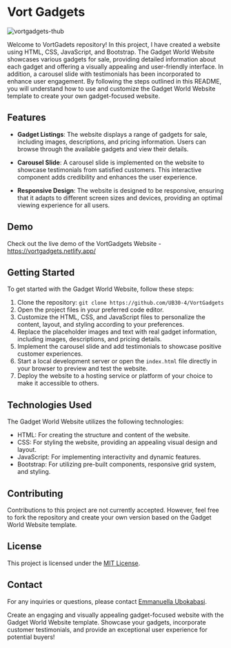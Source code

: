 # Vort Gadgets
![vortgadgets-thub](https://github.com/UB30-4/VortGadgets/assets/101749091/a96ca501-0e91-4770-8d42-49ecbb2ce576)


Welcome to VortGadets repository! In this project, I have created a website using HTML, CSS, JavaScript, and Bootstrap. The Gadget World Website showcases various gadgets for sale, providing detailed information about each gadget and offering a visually appealing and user-friendly interface. In addition, a carousel slide with testimonials has been incorporated to enhance user engagement. By following the steps outlined in this README, you will understand how to use and customize the Gadget World Website template to create your own gadget-focused website.

## Features

- **Gadget Listings**: The website displays a range of gadgets for sale, including images, descriptions, and pricing information. Users can browse through the available gadgets and view their details.

- **Carousel Slide**: A carousel slide is implemented on the website to showcase testimonials from satisfied customers. This interactive component adds credibility and enhances the user experience.

- **Responsive Design**: The website is designed to be responsive, ensuring that it adapts to different screen sizes and devices, providing an optimal viewing experience for all users.

## Demo

Check out the live demo of the VortGadgets Website - https://vortgadgets.netlify.app/

## Getting Started

To get started with the Gadget World Website, follow these steps:

1. Clone the repository: `git clone https://github.com/UB30-4/VortGadgets`
2. Open the project files in your preferred code editor.
3. Customize the HTML, CSS, and JavaScript files to personalize the content, layout, and styling according to your preferences.
4. Replace the placeholder images and text with real gadget information, including images, descriptions, and pricing details.
5. Implement the carousel slide and add testimonials to showcase positive customer experiences.
6. Start a local development server or open the `index.html` file directly in your browser to preview and test the website.
7. Deploy the website to a hosting service or platform of your choice to make it accessible to others.

## Technologies Used

The Gadget World Website utilizes the following technologies:

- HTML: For creating the structure and content of the website.
- CSS: For styling the website, providing an appealing visual design and layout.
- JavaScript: For implementing interactivity and dynamic features.
- Bootstrap: For utilizing pre-built components, responsive grid system, and styling.

## Contributing

Contributions to this project are not currently accepted. However, feel free to fork the repository and create your own version based on the Gadget World Website template.

## License

This project is licensed under the [MIT License](link-to-license.md).

## Contact

For any inquiries or questions, please contact [Emmanuella Ubokabasi](mailto:ub30codes@gmail.com).

Create an engaging and visually appealing gadget-focused website with the Gadget World Website template. Showcase your gadgets, incorporate customer testimonials, and provide an exceptional user experience for potential buyers!
